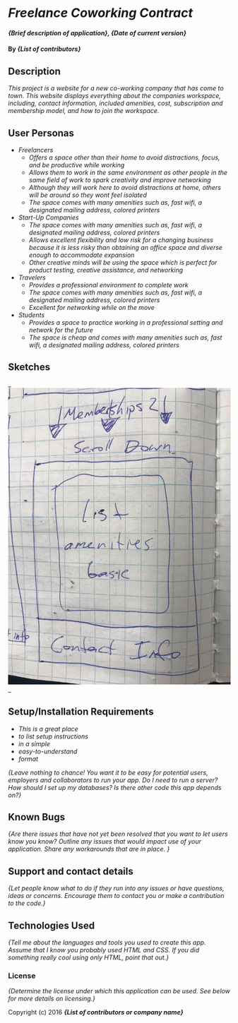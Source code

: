 # _Freelance Coworking Contract_

#### _{Brief description of application}, {Date of current version}_

#### By _**{List of contributors}**_

## Description

_This project is a website for a new co-working company that has come to town. This website displays everything about the companies workspace, including, contact information, included amenities, cost, subscription and membership model, and how to join the workspace._

## User Personas

* _Freelancers_
  * _Offers a space other than their home to avoid distractions, focus, and be productive while working_
  * _Allows them to work in the same environment as other people in the same field of work to spark creativity and improve networking_
  * _Although they will work here to avoid distractions at home, others will be around so they wont feel isolated_
  * _The space comes with many amenities such as, fast wifi, a designated mailing address, colored printers_
* _Start-Up Companies_
  * _The space comes with many amenities such as, fast wifi, a designated mailing address, colored printers_
  * _Allows excellent flexibility and low risk for a changing business because it is less risky than obtaining an office space and diverse enough to accommodate expansion_
  * _Other creative minds will be using the space which is perfect for product testing, creative assistance, and networking_
* _Travelers_
  * _Provides a professional environment to complete work_
  * _The space comes with many amenities such as, fast wifi, a designated mailing address, colored printers_
  * _Excellent for networking while on the move_
* _Students_
  * _Provides a space to practice working in a professional setting and network for the future_
  * _The space is cheap and comes with many amenities such as, fast wifi, a designated mailing address, colored printers_

## Sketches
  _ ![](img/sketch1.jpeg)  _

## Setup/Installation Requirements

* _This is a great place_
* _to list setup instructions_
* _in a simple_
* _easy-to-understand_
* _format_

_{Leave nothing to chance! You want it to be easy for potential users, employers and collaborators to run your app. Do I need to run a server? How should I set up my databases? Is there other code this app depends on?}_

## Known Bugs

_{Are there issues that have not yet been resolved that you want to let users know you know?  Outline any issues that would impact use of your application.  Share any workarounds that are in place. }_

## Support and contact details

_{Let people know what to do if they run into any issues or have questions, ideas or concerns.  Encourage them to contact you or make a contribution to the code.}_

## Technologies Used

_{Tell me about the languages and tools you used to create this app. Assume that I know you probably used HTML and CSS. If you did something really cool using only HTML, point that out.}_

### License

*{Determine the license under which this application can be used.  See below for more details on licensing.}*

Copyright (c) 2016 **_{List of contributors or company name}_**
